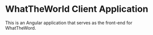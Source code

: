 # WhatTheWorld Client Application

This is an Angular application that serves as the front-end for WhatTheWord.
